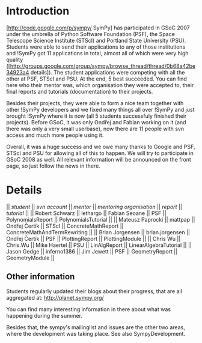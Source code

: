 


# Introduction

[http://code.google.com/p/sympy/ SymPy] has participated in GSoC 2007 under the umbrella of Python Software Foundation (PSF), the Space Telescope Science Institute (STScI) and Portland State University (PSU). Students were able to send their applications to any of those institutions and !SymPy got 11 applications in total, almost all of which were very high quality ([http://groups.google.com/group/sympy/browse_thread/thread/0b68a42be34923a4 details]). The student applications were competing with all the other at PSF, STScI and PSU. At the end, 5 best succeeded. You can find here who their mentor was, which organisation they were accepted to, their final reports and tutorials (documentation) to their projects. 

Besides their projects, they were able to form a nice team together with other !SymPy developers and we fixed many things all over !SymPy and just brought !SymPy where it is now (all 5 students successfuly finished their projects). Before GSoC, it was only Ondřej and Fabian working on it (and there was only a very small userbase), now there are 11 people with svn access and much more people using it.

Overall, it was a huge success and we owe many thanks to Google and PSF, STScI and PSU for allowing all of this to happen. We will try to participate in GSoC 2008 as well. All relevant information will be announced on the front page, so just follow the news in there.

# Details

|| *student* || *svn account* || *mentor* || *mentoring organisation* || *report* || *tutorial* ||
|| Robert Schwarz || lethargo || Fabian Seoane || PSF || PolynomialsReport || PolynomialsTutorial ||
|| Mateusz Paprocki || mattpap || Ondřej Čertík || STScI || ConcreteMathReport || ConcreteMathAndTermRewriting ||
|| Brian Jorgensen || brian.jorgensen || Ondřej Čertík || PSF || PlottingReport || PlottingModule ||
|| Chris Wu || Chris.Wu || Mike Haertel || PSU || LinAlgReport || LinearAlgebraTutorial ||
|| Jason Gedge || inferno1386 || Jim Jewett || PSF || GeometryReport || GeometryModule ||

## Other information

Students regularly updated their blogs about their progress, that are all aggregated at: http://planet.sympy.org/

You can find many interesting information in there about what was happening during the summer.

Besides that, the sympy's mailinglist and issues are the other two areas, where the development was taking place. See also SympyDevelopment.